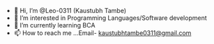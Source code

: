 - 👋 Hi, I’m @Leo-0311 (Kaustubh Tambe)
- 👀 I’m interested in Programming Languages/Software development
- 🌱 I’m currently learning BCA
- 📫 How to reach me ...Email- kaustubhtambe0311@gmail.com

<!---
Leo-0311/Leo-0311 is a ✨ special ✨ repository because its `README.md` (this file) appears on your GitHub profile.
You can click the Preview link to take a look at your changes.
--->
